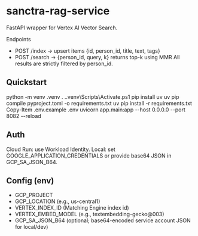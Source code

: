 ﻿# sanctra-rag-service

FastAPI wrapper for Vertex AI Vector Search.

Endpoints
- POST /index  -> upsert items {id, person_id, title, text, tags}
- POST /search -> {person_id, query, k} returns top-k using MMR
All results are strictly filtered by person_id.

## Quickstart
python -m venv .venv
. .\.venv\Scripts\Activate.ps1
pip install uv
uv pip compile pyproject.toml -o requirements.txt
uv pip install -r requirements.txt
Copy-Item .env.example .env
uvicorn app.main:app --host 0.0.0.0 --port 8082 --reload

## Auth
Cloud Run: use Workload Identity.
Local: set GOOGLE_APPLICATION_CREDENTIALS or provide base64 JSON in GCP_SA_JSON_B64.

## Config (env)
- GCP_PROJECT
- GCP_LOCATION               (e.g., us-central1)
- VERTEX_INDEX_ID            (Matching Engine index id)
- VERTEX_EMBED_MODEL         (e.g., textembedding-gecko@003)
- GCP_SA_JSON_B64            (optional; base64-encoded service account JSON for local/dev)
